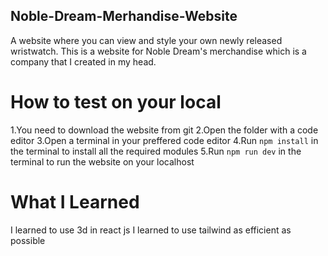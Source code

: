 ## Noble-Dream-Merhandise-Website
A website where you can view and style your own newly released wristwatch. This is a website for Noble Dream's merchandise which is a company that I created in my head.

# How to test on your local
1.You need to download the website from git
2.Open the folder with a code editor
3.Open a terminal in your preffered code editor
4.Run ```npm install``` in the terminal to install all the required modules
5.Run ```npm run dev``` in the terminal to run the website on your localhost

# What I Learned
I learned to use 3d in react js
I learned to use tailwind as efficient as possible

